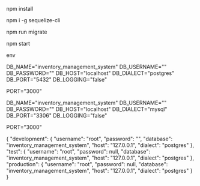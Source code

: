 npm install 

<!-- for run migrateion file -->
npm i -g sequelize-cli  

npm run migrate

<!-- for start project  -->
npm start



env
<!-- postgres -->

DB_NAME="inventory_management_system"
DB_USERNAME=""
DB_PASSWORD=""
DB_HOST="localhost"
DB_DIALECT="postgres"
DB_PORT="5432"
DB_LOGGING="false"

PORT="3000"

<!-- mysql -->
DB_NAME="inventory_management_system"
DB_USERNAME=""
DB_PASSWORD=""
DB_HOST="localhost"
DB_DIALECT="mysql"
DB_PORT="3306"
DB_LOGGING="false"

PORT="3000"


<!-- you need to add this folder and file config/config.json -->

{
  "development": {
    "username": "root",
    "password": "",
    "database": "inventory_management_system",
    "host": "127.0.0.1",
    "dialect": "postgres"
  },
  "test": {
    "username": "root",
    "password": null,
    "database": "inventory_management_system",
    "host": "127.0.0.1",
    "dialect": "postgres"
  },
  "production": {
    "username": "root",
    "password": null,
    "database": "inventory_management_system",
    "host": "127.0.0.1",
    "dialect": "postgres"
  }
}
